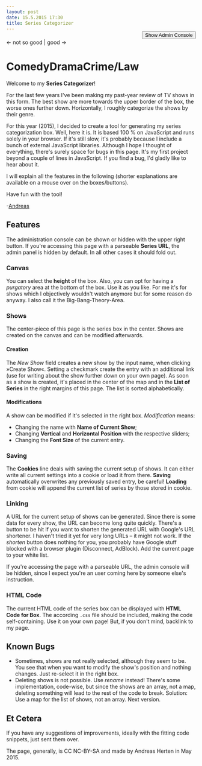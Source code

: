 ```yaml
---
layout: post
date: 15.5.2015 17:30
title: Series Categorizer
---
```

<style type="text/css">
	#modifyconsole, #seriesList {
		display: none;
	}
	#toggleAdminConsole {
		text-align: right;
		margin-top: -1.1em;
	}
	.formdescription {
		font-size: 0.8em;
	}
	#showPositioner .ui-widget-content {
		border: 1px solid #ddd;
	}
	#showPositioner .ui-slider {
		position: relative;
	}
	#showPositioner .ui-slider-horizontal {
		height: 2px;
	}
	#showPositioner .ui-corner-all {
		border-radius: 2px;
	}
	#showPositioner .ui-slider .ui-slider-handle {
		position: absolute;
		z-index: 2;
		width: 15px;
		height: 15px;
	}
	#showPositioner .ui-slider-horizontal .ui-slider-handle {
		top: -9px;
		margin-left: -.6em;
	}
	#showPositioner .ui-state-default, .ui-widget-content .ui-state-default {
		border: 1px solid #ccc;
		background: #f6f6f6;
	}
	#showPositioner .ui-slider-handle.ui-state-default {
		border-radius: 15px;
		top: -8px;
	}
	#showPositioner .ui-slider-handle.ui-state-default.ui-corner-all:focus {
		outline: none;
		box-shadow: 0 0 5px 2px rgb(112, 165, 249);
	}
	#showPositioner .ui-state-hover, .ui-widget-content .ui-state-hover {
		background: #d0e8f7;
		border-color: #9fcae5;
	}
	.init {
		opacity: 0.3;
	}
	#showinput {
		margin-bottom: 15px;
	}	
	#urlInteraction pre {
		overflow: auto;
		font-size: 0.8em;
	}
/*
	#boxModifier input {
		text-align: center;
	}
*/
	#boxModifier .rightInput {
		margin-right: 20px;
	}
	#seriesList {
		position: relative;
		float: left;
		left: 840px;
		top: -100px;
		padding: 10px;
		background-color: rgba(255, 255, 255, 0.4);
		max-width: 160px
	}
	#seriesList h1 {
		font-size: 12px;
		margin-top: 0;
	}
	#seriesList #listSelect {
		float: left;
		margin-right: 5px;
	}
	#seriesList .up-botton, #seriesList .down-button {
		display: block;
	}
</style>
<link rel="stylesheet" href="/css/seriestriptychon.css" type="text/css" media="screen" />

<script src="https://code.jquery.com/jquery-2.1.3.js"></script>
<script src="https://code.jquery.com/ui/1.11.4/jquery-ui.js"></script>
<script src="/assets/js/js.cookie.js"></script>
<script src="/assets/js/jquery.ba-bbq.browserFix.js"></script>
<script src="/assets/js/jquery.ba-bbq.min.js"></script>
<link rel="stylesheet" href="/assets/js/jquery.fancybox.css?v=2.1.5" type="text/css" media="screen" />
<script type="text/javascript" src="/assets/js/jquery.fancybox.pack.js?v=2.1.5"></script>
<script>
function initGapi() {
	gapi.client.setApiKey('AIzaSyDzu5-cdGnVFrOGIIO20_nDJo0rQmaVAfs');
	gapi.client.load('urlshortener', 'v1', function() {});
}
</script>
<script src="https://apis.google.com/js/client.js?onload=initGapi"></script>
<div id="toggleAdminConsole"><button>Show Admin Console</button></div>
<div id="modifyconsole">
	<form id="boxModifier">
		<span class="formdescription">Map Height:</span> <input type="text" id="boxHeight" value="500" style="width: 35px" title="Height of the show box in px">
<!-- 		<span class="formdescription">Max / Min Font Size:</span> <input type="text" id="maxFontSize" value="2.2" style="width: 25px" title="Maximum font size of a show on the map, in em"> <input type="text" id="minFontSize" class="rightInput" value="0.4" style="width: 25px" title="Minimum font size of a show on the map, in em"> -->
		<input type="submit" id="setBoxHeight" value="Set">
		<span class="formdescription" title="Should there be a purgatory region at the end of the map? It's for shows you hate but still watch. Because the devil.">Purgatory:</span> <input type="checkbox" id="displayPurgatory" title="Display purgatory?" checked>
	</form>
	<form id="showinput">
		<span class="formdescription">New Show:</span> <input type="text" id="newshowname" value="Show Name">
		<input type="checkbox" id="withLink" title="Create a link?" checked>
		<input type="submit" id="createshow" value="Create Show">
	</form>
	<form id="currentShow" class="init">
		<span class="formdescription" title="Name of currently selected show. Can be used to rename it.">Name of Current Show:</span> <input type="text" id="currentshowname" value="">
		<input type="submit" id="renameshow" value="Set New Name">
<!-- 		<button id="delete">Delete Show</button> -->
	</form>
	<div id="showPositioner" class="init">
		<span class="formdescription">Vertical Position:</span> <div id="verticalSlider"></div>
		<span class="formdescription">Horizontal Position:</span> <div id="horizontalSlider"></div>
		<form id="showModifier">
			<span class="formdescription">Font size / em:</span> <input type="text" id="size" style="width: 30px" value="1">
			<input type="submit" id="modifyShow" value="Set">
		</form>
	</div>
	<div id="cookieInteraction">
		<span class="formdescription" title="The current shows and their configuration can be saved or retrieved from cookies.">Cookies:</span> <button id="saveCookie">Save</button>
		<button id="loadCookie">Load</button>
	</div>
	<div id="urlInteraction">
		<span class="formdescription" title="Shows can be parsed from URL or a URL for the current shows can be generated.">URLs:</span> 
		<button id="genUrl">Generate URL</button>
		<button id="parseUrl">Parse URL</button>
		<button id="shortenUrl">Shorten</button>
		<pre class="shortedUrl" style="display: inline"><code></code></pre>
		<pre id="url" style="display: none"><code></code></pre>
	</div>
	<div id="genCode">
		<span class="formdescription">HTML Code for Box:</span> <a href="#code" class="fancybox" rel="group"><button id="showCode">Display</button></a>
		<div id="code" style="display: none; max-width: 800px; max-height: 500px; font-size: 0.8em"><pre></pre></div>
	</div>
</div>
<div id="seriesList" class="init">
	<h1>List of Series</h1>
	<select id="listSelect" size="3">
<!--
		<input type="button" class="up-button" value="&#9650;">
		<input type="button" class="down-button" value="&#9660;">
-->
	</select>
</div>

<div id="seriestriptychon">
	<div class="lowershadow purgatory"><span class="text">← not so good | good →</span></div>
	<h1 class="genres"><span id="comedy">Comedy</span><span id="drama">Drama</span><span id="crime">Crime/Law</span></h1>
	<ol id="shows"></ol>
</div>

Welcome to my **Series Categorizer**!

For the last few years I've been making my past-year review of TV shows in this form. The best show are more towards the upper border of the box, the worse ones further down. Horizontally, I roughly categorize the shows by their genre.

For this year (2015), I decided to create a tool for generating my series categorization box. Well, here it is. It is based 100 % on JavaScript and runs solely in your browser. If it's still slow, it's probably because I include a bunch of external JavaScript libraries. Although I hope I thought of everything, there's surely space for bugs in this page. It's my first project beyond a couple of lines in JavaScript. If you find a bug, I'd gladly like to hear about it.

I will explain all the features in the following (shorter explanations are available on a mouse over on the boxes/buttons).

Have fun with the tool!

-[Andreas](http://twitter.com/AndiH/)

## Features
The administration console can be shown or hidden with the upper right button. If you're accessing this page with a parseable **Series URL**, the admin panel is hidden by default. In all other cases it should fold out.

### Canvas
You can select the **height** of the box. Also, you can opt for having a *purgatory* area at the bottom of the box. Use it as you like. For me it's for shows which I objectively wouldn't watch anymore but for some reason do anyway. I also call it the Big-Bang-Theory-Area.

### Shows
The center-piece of this page is the series box in the center. Shows are created on the canvas and can be modified afterwards.

#### Creation
The *New Show* field creates a new show by the input name, when clicking »Create Show«. Setting a checkmark create the entry with an additional link (use for writing about the show further down on your own page). As soon as a show is created, it's placed in the center of the map and in the **List of Series** in the right margins of this page. The list is sorted alphabetically.

#### Modifications
A show can be modified if it's selected in the right box. *Modification* means:

* Changing the name with **Name of Current Show**;
* Changing **Vertical** and **Horizontal Position** with the respective sliders;
* Changing the **Font Size** of the current entry.

### Saving
The **Cookies** line deals with saving the current setup of shows. It can either write all current settings into a cookie or load it from there. **Saving** automatically overwrites any previously saved entry, be careful! **Loading** from cookie will append the current list of series by those stored in cookie.

### Linking
A URL for the current setup of shows can be generated. Since there is some data for every show, the URL can become long quite quickly. There's a button to be hit if you want to shorten the generated URL with Google's URL shortener. I haven't tried it yet for very long URLs – it might not work. If the *shorten* button does nothing for you, you probably have Google stuff blocked with a browser plugin (Disconnect, AdBlock). Add the current page to your white list.

If you're accessing the page with a parseable URL, the admin console will be hidden, since I expect you're an user coming here by someone else's instruction. 

### HTML Code
The current HTML code of the series box can be displayed with **HTML Code for Box**. The according <code>.css</code> file should be included, making the code self-containing. Use it on your own page! But, if you don't mind, backlink to my page.

## Known Bugs
* Sometimes, shows are not really selected, although they seem to be. You see that when you want to modify the show's position and nothing changes. Just re-select it in the right box.
* Deleting shows is not possible. Use *rename* instead! There's some implementation, code-wise, but since the shows are an array, not a map, deleting something will lead to the rest of the code to break. Solution: Use a map for the list of shows, not an array. Next version.

## Et Cetera
If you have any suggestions of improvements, ideally with the fitting code snippets, just sent them over.

The page, generally, is CC NC-BY-SA and made by Andreas Herten in May 2015.

<script>
var initialized = false;
var mapIsEmpty = true;
var urlMode = false;
var activeShowId;
var arrShows = [];
var defaultPosition = {horizontal: 50, vertical: 50};

function show(name) {
	this.name = name;
// 	this.number = arrShows.length > 0 ? arrShows[arrShows.length - 1].number + 1 : 0;
	this.number = arrShows.length;
	this.id = name.split(' ').join('').toLowerCase().replace(/[_\W]+/g, "");
	this.mapid = this.id + "_map";
	this.xpos = defaultPosition.horizontal;
	this.ypos = defaultPosition.vertical;
	this.fontsize = 1;
}
function sparseShow(show) {
	return {t: show.name, x: show.xpos, y: show.ypos, f: show.fontsize};
}
function generateExportArray() {
	var sparseArrShows = [];
	arrShows.forEach(function(currentShow) {
		sparseArrShows.push(sparseShow(currentShow));
	});
	return {h: $("#boxHeight").val(), pur: $(".purgatory").is(":visible"), shows: sparseArrShows};
}
function parseExportArray(arr) {
	// box height
	$("#seriestriptychon").css("height", arr['h']);
	$("#boxHeight").val(arr['h']);

	// purgatory
	if (arr['pur'] == false) {
		$(".purgatory").fadeToggle("fast");
		$("#displayPurgatory").prop('checked', false);
	}
	// parse shows
	arr['shows'].forEach(function(show){
// 		console.log("Show: ", show);
		loadShow(show);
	});
}
function sortSidelist() {
	$("#seriesList #listSelect").find("option").sort(function(left, right) {
		return $(left).text().toLowerCase().localeCompare($(right).text().toLowerCase());
	}).each(function() {
		$("#seriesList #listSelect").append(this);
	});
}
function createShowInSidelist(show) {
	$("#seriesList #listSelect").append('<option value="' + show.number + '" selected="selected">' + show.name + '</option>');
	sortSidelist();
	
	if (arrShows.length > 3 && arrShows.length < 20) {
		$("#seriesList #listSelect").attr("size", arrShows.length);
	}
}
function createShowOnMap(show) {
	var createLink = $("#withLink").is( ":checked" );
	var linkBefore = createLink ? '<a href="#' + show.id + '">' : '';
	var linkAfter = createLink ? '</a>' : '';
	
	$("#shows").append('\n\t\t<li id=' + show.mapid + ' style="top: ' + show.ypos + '%; left: ' + show.xpos + '%; font-size: ' + show.fontsize + 'em;" >' + linkBefore + show.name + linkAfter + '</li>');
}

function createShow(showname) {
	if (!initialized) initialize();
	var currentShow = new show(showname);
	arrShows.push(currentShow);
		
	activeShowId = currentShow.number;
	
	moveSliderToShowPosition(currentShow);
	createShowInSidelist(currentShow);
	createShowOnMap(currentShow);
}
function loadShow(currentSparseShow) {
	if (!initialized && !urlMode) initialize();
	var currentShow = new show(currentSparseShow.t);
	currentShow.xpos = currentSparseShow.x;
	currentShow.ypos = currentSparseShow.y;
	currentShow.fontsize = currentSparseShow.f;
// 	console.log(currentSparseShow);
// 	console.log(currentShow);
	arrShows.push(currentShow);
	
	createShowInSidelist(currentShow);
	createShowOnMap(currentShow);
	selectShow(currentShow);
}
function selectShow(show) {
	activeShowId = show.number;
	if (!urlMode) moveSliderToShowPosition(show);
	setFontsizeInInputField(show);
	fillShownameIntoInputField(show);
}
function deleteShow() {
	// delete from side list
	$("#listSelect option").filter(function() {
		return $(this).val() == activeShowId
	}).remove();
	// delete from map
	$("#" + arrShows[activeShowId].mapid).remove();
	// delete from show array
	arrShows.splice(activeShowId, 1);
	
	selectShow(arrShows[0]);
}

function initialize() {
	initialized = true;
	$(".init").css("opacity", 1);
	$("#verticalSlider").slider("option", "disabled", false);
	$("#horizontalSlider").slider("option", "disabled", false);
}

function toggleConsole() {
	$("#modifyconsole, #seriesList").toggle("slow", function() {
		if ($(this).is(':visible')) {
			$("#toggleAdminConsole button").text("Hide Admin Console");
		} else {
			$("#toggleAdminConsole button").text("Show Admin Console");
		}
	});
}

function moveShowHorizontal(value) {
	$('#' + arrShows[activeShowId].mapid)
	.css("left", value + "%");
	arrShows[activeShowId].xpos = value;
}
function moveShowVertical(value) {
	$('#' + arrShows[activeShowId].mapid)
	.css("top", value + "%");
	arrShows[activeShowId].ypos = value;
}
function modifyShow() {
	var s = $("#showModifier #size").val();
	
	$('#' + arrShows[activeShowId].mapid)
	.css("font-size", s + "em");
	arrShows[activeShowId].fontsize = s;
}
function setFontsizeInInputField(id) {
	$("#showModifier #size").val(id.fontsize);
}
function fillShownameIntoInputField(show) {
	$("#currentshowname").val(show.name);
}
function renameShow(show) {
	var oldname = arrShows[activeShowId].name;
	var newname = $("#currentshowname").val();
	if (oldname != newname) {
		arrShows[activeShowId].name = newname;
		// rename in side list
		$("#seriesList #listSelect option:selected").text(arrShows[activeShowId].name);
		// resort side list
		sortSidelist();
		// rename on map
		$("#" + arrShows[activeShowId].mapid).text(arrShows[activeShowId].name);
	}
// 	console.log(oldname == newname);
}
function moveSliderToShowPosition(show) {
	$("#verticalSlider").slider().slider("value", show.ypos);
	$("#horizontalSlider").slider().slider("value", show.xpos);
}
function writeCookie() {
	Cookies.set("seriescategorizer", JSON.stringify(generateExportArray()));
}
function loadCookie() {
	var tempArray = Cookies.getJSON("seriescategorizer");
	parseExportArray(tempArray);
}

function generateUrl() {
	var exportArray = generateExportArray();
	var encodedArray = window.btoa(JSON.stringify(exportArray));
	var currentUrlWithoutParams = location.protocol + '//' + location.host + location.pathname;
// 	return $.param.querystring(currentUrlWithoutParams, encodedArray);
	return currentUrlWithoutParams + "?" + encodedArray;
}
function displayUrl(url) {
	$("#urlInteraction #url code").text(url);
}
function parseUrl() {
// 	var parsedUrl = $.deparam.querystring();
	var parsedUrl = window.location.search.substr(1);
	var decodedUrl = JSON.parse(window.atob(parsedUrl));
	parseExportArray(decodedUrl);
}
var shortenedUrl;
function shortenUrl() {
// 	console.log($("#urlInteraction .url code").text());
	var longUrl = $("#urlInteraction #url code").text();
	var shortUrl = shorten(longUrl);
	console.log(shortUrl);
	shortenedUrl = shortUrl;
// 	$("#urlInteraction .shortedUrl code").text(shortUrl);
}


function shorten(url) {
  var request = gapi.client.urlshortener.url.insert({
	  'resource': {
		  'longUrl': url
	  }
  });
// 	  var shortUrl = "";
  request.execute(function(r) {
	  if (r.id != null) {
	  	$("#urlInteraction .shortedUrl code").text(r.id);
	  	return r.id;
	  } else {
		return "ERROR";
	  }
  });
// 	  return shortUrl;
}

function tryToParseUrl() {
	var parsedUrl = window.location.search.substr(1);
	try {
		parsedUrl = JSON.parse(window.atob(parsedUrl));
	}
	catch(err) {}
	
	if (!$.isEmptyObject(parsedUrl['h'])
// 	 && !$.isEmptyObject(parsedUrl['pur'])  // This does not work for some reason!? Super strange
	 && !$.isEmptyObject(parsedUrl['shows'])) {
		urlMode = true;
		parseUrl();
	}
}

$(document).ready(function() {
	// Init
	$(".fancybox").fancybox();
	
	//^^^ Look for parsable URL present
	if (window.location.search.substr(1) != "") {
		tryToParseUrl();
	}
	if (!urlMode) {
		$("#modifyconsole, #seriesList").delay(400).toggle("slow", function() {
// 			console.log($(this).is(':visible'));
			if ($(this).is(':visible')) {
				$("#toggleAdminConsole button").text("Hide Admin Console");
			} else {
				$("#toggleAdminConsole button").text("Show Admin Console");
			}
		});
	}
	// Admin Console
	$("#toggleAdminConsole").button()
	.click(function() {
		if (!initialized && urlMode) {
			urlMode = false;
			initialize();
		}
		toggleConsole();
	});
	// Box modifications
	$("#boxModifier #boxHeight").val($("#seriestriptychon").height());
	$("form#boxModifier").submit(function(event) {
		event.preventDefault();
		$("#seriestriptychon").css("height", $("#boxHeight").val());
	});
	$("#displayPurgatory").on("click", function() {
		$(".purgatory").fadeToggle("fast");
	});
	// Show modifications
	$("form#showinput").submit(function(event) {
		event.preventDefault();
		createShow($("#newshowname").val());
	});
	$("form#showModifier").submit(function(event) {
		event.preventDefault();
		modifyShow();
	});
	$("#renameshow").button()
	.click(function(event) {
		event.preventDefault();
		renameShow();
	});
	// Slider
	$("#verticalSlider").slider().slider({value: defaultPosition.vertical, step: 0.25, disabled: true});
	$("#horizontalSlider").slider().slider({value: defaultPosition.horizontal, step: 0.25, disabled: true});
	$("#horizontalSlider").on("slide", function(event, ui) {
		moveShowHorizontal(ui.value);
	});
	$("#verticalSlider").on("slide", function(event, ui) {
		moveShowVertical(ui.value);
	});
	
	// Side list
	$("#seriesList #listSelect").change(function(){
		activeShowId = $(this).val();
		selectShow(arrShows[activeShowId]);
	});
/* // Sorting in side list
	$("#seriesList .up-button").click(function() {
		$("#seriesList #listSelect option:selected:first-child").prop("selected", false);
		before = $("#seriesList #listSelect option:selected:first").prev();
		$("#seriesList #listSelect option:selected").detach().insertBefore(before);
	});
	$("#seriesList .down-button").click(function() {
		$("#seriesList #listSelect option:selected:last-child").prop("selected", false);
		after = $("#seriesList #listSelect option:selected:last").next();
		$("#seriesList #listSelect option:selected").detach().insertAfter(after);
	});
*/
	// Cookies
	$("#saveCookie").button()
	.click(function(){
		writeCookie();
	});
	$("#loadCookie").button()
	.click(function(){
		loadCookie();
	});
	$("#delete").button()
	.click(function(event) {
		event.preventDefault();
		deleteShow();
	});
	// URLs
	$("#urlInteraction #genUrl").button()
	.click(function(){
		var url = generateUrl();
		displayUrl(url);
		$("#url").css("display", "block");
		$("#urlInteraction #shortenUrl").button( "option", "disabled", false );
	});
	$("#urlInteraction #parseUrl").button()
	.click(function(){
		parseUrl();
	});
	$("#urlInteraction #shortenUrl").button({disabled: true})
	.click(function(){
// 		console.log("shorten");
		shortenUrl();
	});
	$("#showCode").button()
	.click(function(){
		var header = '<link rel="stylesheet" href="http://static.andreasherten.de/css/seriestriptychon.css" type="text/css" media="screen" />\n'.replace(/\</g,"&lt;").replace(/\>/g, "&gt;");
		var content = $("#seriestriptychon").prop('outerHTML').replace(/\</g,"&lt;").replace(/\>/g, "&gt;").replace(/(?:\r\n|\r|\n)/g, '<br />');
		$("#code pre").html(header + content);
	});

})
</script>